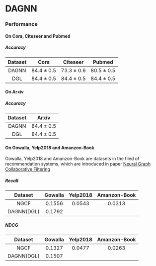 # DAGNN

### Performance

#### On Cora, Citeseer and Pubmed
##### Accuracy
| Dataset | Cora | Citeseer | Pubmed |
| :-: | :-: | :-: | :-: |
| DAGNN | 84.4 ± 0.5 | 73.3 ± 0.6 | 80.5 ± 0.5 |
| DGL | 84.4 ± 0.5 | 84.4 ± 0.5 | 84.4 ± 0.5 |

#### On Arxiv
##### Accuracy
| Dataset | Arxiv |
| :-: | :-: |
| DAGNN | 84.4 ± 0.5 |
| DGL | 84.4 ± 0.5 |


#### On Gowalla, Yelp2018 and Amanzon-Book

Gowalla, Yelp2018 and Amanzon-Book are datasets in the filed of recommendation systems, which are introduced in paper [Neural Graph Collaborative Filtering](https://arxiv.org/abs/1905.08108v1)

##### Recall
| Dataset | Gowalla | Yelp2018 | Amanzon-Book |
| :-: | :-: | :-: | :-: |
| NGCF | 0.1556 | 0.0543 | 0.0313 |
| DAGNN(DGL) | 0.1792 |  |  |

##### NDCG
| Dataset | Gowalla | Yelp2018 | Amanzon-Book |
| :-: | :-: | :-: | :-: |
| NGCF | 0.1327 | 0.0477 | 0.0263 |
| DAGNN(DGL) | 0.1507 |  |  |
